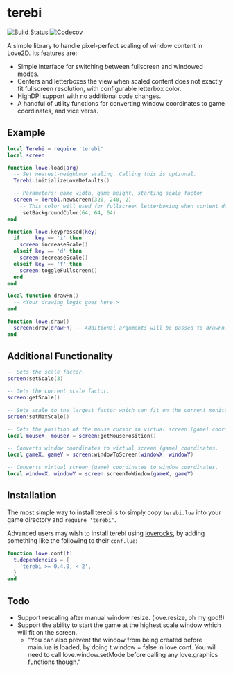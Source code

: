 terebi
======

[![Build Status](https://travis-ci.org/oniietzschan/terebi.svg?branch=master)](https://travis-ci.org/oniietzschan/terebi)
[![Codecov](https://codecov.io/gh/oniietzschan/terebi/branch/master/graph/badge.svg)](https://codecov.io/gh/oniietzschan/terebi)

A simple library to handle pixel-perfect scaling of window content in Love2D. Its features are:

* Simple interface for switching between fullscreen and windowed modes.
* Centers and letterboxes the view when scaled content does not exactly fit fullscreen resolution, with configurable letterbox color.
* HighDPI support with no additional code changes.
* A handful of utility functions for converting window coordinates to game coordinates, and vice versa.

Example
-------

```lua
local Terebi = require 'terebi'
local screen

function love.load(arg)
  -- Set nearest-neighbour scaling. Calling this is optional.
  Terebi.initializeLoveDefaults()

  -- Parameters: game width, game height, starting scale factor
  screen = Terebi.newScreen(320, 240, 2)
    -- This color will used for fullscreen letterboxing when content doesn't fit exactly. (Optional)
    :setBackgroundColor(64, 64, 64)
end

function love.keypressed(key)
  if     key == 'i' then
    screen:increaseScale()
  elseif key == 'd' then
    screen:decreaseScale()
  elseif key == 'f' then
    screen:toggleFullscreen()
  end
end

local function drawFn()
  -- <Your drawing logic goes here.>
end

function love.draw()
  screen:draw(drawFn) -- Additional arguments will be passed to drawFn.
end
```

Additional Functionality
------------------------

```lua
-- Sets the scale factor.
screen:setScale(3)

-- Gets the current scale factor.
screen:getScale()

-- Sets scale to the largest factor which can fit on the current monitor.
screen:setMaxScale()

-- Gets the position of the mouse cursor in virtual screen (game) coordinates.
local mouseX, mouseY = screen:getMousePosition()

-- Converts window coordinates to virtual screen (game) coordinates.
local gameX, gameY = screen:windowToScreen(windowX, windowY)

-- Converts virtual screen (game) coordinates to window coordinates.
local windowX, windowY = screen:screenToWindow(gameX, gameY)
```

Installation
------------

The most simple way to install terebi is to simply copy `terebi.lua` into your game directory and `require 'terebi'`.

Advanced users may wish to install terebi using [loverocks](https://github.com/Alloyed/loverocks), by adding something like the following to their `conf.lua`:

```lua
function love.conf(t)
  t.dependencies = {
    'terebi >= 0.4.0, < 2',
  }
end
```

Todo
----

* Support rescaling after manual window resize. (love.resize, oh my god!!)
* Support the ability to start the game at the highest scale window which will fit on the screen.
  * "You can also prevent the window from being created before main.lua is loaded, by doing t.window = false in love.conf. You will need to call love.window.setMode before calling any love.graphics functions though."
